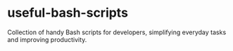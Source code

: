 # useful-bash-scripts
Collection of handy Bash scripts for developers, simplifying everyday tasks and improving productivity.

